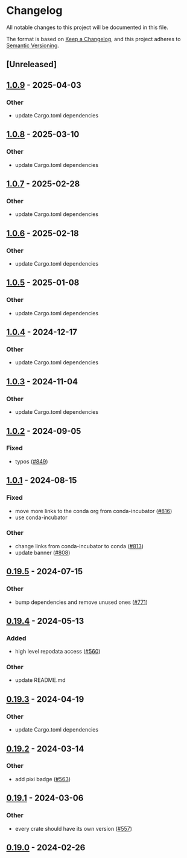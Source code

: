 # Changelog
All notable changes to this project will be documented in this file.

The format is based on [Keep a Changelog](https://keepachangelog.com/en/1.0.0/),
and this project adheres to [Semantic Versioning](https://semver.org/spec/v2.0.0.html).

## [Unreleased]

## [1.0.9](https://github.com/conda/rattler/compare/rattler_digest-v1.0.8...rattler_digest-v1.0.9) - 2025-04-03

### Other

- update Cargo.toml dependencies

## [1.0.8](https://github.com/conda/rattler/compare/rattler_digest-v1.0.7...rattler_digest-v1.0.8) - 2025-03-10

### Other

- update Cargo.toml dependencies

## [1.0.7](https://github.com/conda/rattler/compare/rattler_digest-v1.0.6...rattler_digest-v1.0.7) - 2025-02-28

### Other

- update Cargo.toml dependencies

## [1.0.6](https://github.com/conda/rattler/compare/rattler_digest-v1.0.5...rattler_digest-v1.0.6) - 2025-02-18

### Other

- update Cargo.toml dependencies

## [1.0.5](https://github.com/conda/rattler/compare/rattler_digest-v1.0.4...rattler_digest-v1.0.5) - 2025-01-08

### Other

- update Cargo.toml dependencies

## [1.0.4](https://github.com/conda/rattler/compare/rattler_digest-v1.0.3...rattler_digest-v1.0.4) - 2024-12-17

### Other

- update Cargo.toml dependencies

## [1.0.3](https://github.com/conda/rattler/compare/rattler_digest-v1.0.2...rattler_digest-v1.0.3) - 2024-11-04

### Other

- update Cargo.toml dependencies

## [1.0.2](https://github.com/conda/rattler/compare/rattler_digest-v1.0.1...rattler_digest-v1.0.2) - 2024-09-05

### Fixed
- typos ([#849](https://github.com/conda/rattler/pull/849))

## [1.0.1](https://github.com/conda/rattler/compare/rattler_digest-v1.0.0...rattler_digest-v1.0.1) - 2024-08-15

### Fixed
- move more links to the conda org from conda-incubator ([#816](https://github.com/conda/rattler/pull/816))
- use conda-incubator

### Other
- change links from conda-incubator to conda ([#813](https://github.com/conda/rattler/pull/813))
- update banner ([#808](https://github.com/conda/rattler/pull/808))

## [0.19.5](https://github.com/conda/rattler/compare/rattler_digest-v0.19.4...rattler_digest-v0.19.5) - 2024-07-15

### Other
- bump dependencies and remove unused ones ([#771](https://github.com/conda/rattler/pull/771))

## [0.19.4](https://github.com/conda/rattler/compare/rattler_digest-v0.19.3...rattler_digest-v0.19.4) - 2024-05-13

### Added
- high level repodata access ([#560](https://github.com/conda/rattler/pull/560))

### Other
- update README.md

## [0.19.3](https://github.com/conda/rattler/compare/rattler_digest-v0.19.2...rattler_digest-v0.19.3) - 2024-04-19

### Other
- update Cargo.toml dependencies

## [0.19.2](https://github.com/conda/rattler/compare/rattler_digest-v0.19.1...rattler_digest-v0.19.2) - 2024-03-14

### Other
- add pixi badge ([#563](https://github.com/conda/rattler/pull/563))

## [0.19.1](https://github.com/conda/rattler/compare/rattler_digest-v0.19.0...rattler_digest-v0.19.1) - 2024-03-06

### Other
- every crate should have its own version ([#557](https://github.com/conda/rattler/pull/557))

## [0.19.0](https://github.com/baszalmstra/rattler/compare/rattler_digest-v0.18.0...rattler_digest-v0.19.0) - 2024-02-26
